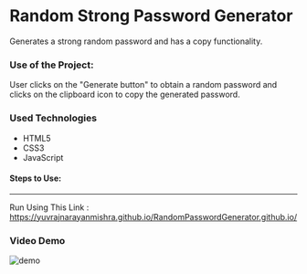 <h1>Random Strong Password Generator</h1>

<p>Generates a strong random password and has a copy functionality.</p>

### Use of the Project:

<p>User clicks on the "Generate button" to obtain a random password and clicks on the clipboard icon to copy the generated password.</p>

<h3>Used Technologies</h3>
<ul>
  <li>HTML5</li>
  <li>CSS3</li>
  <li>JavaScript</li>
</ul>

#### Steps to Use:

---

Run Using This Link : https://yuvrajnarayanmishra.github.io/RandomPasswordGenerator.github.io/

<h3> Video Demo </h3>

![demo](https://user-images.githubusercontent.com/99082388/233193093-2e62a9b1-0887-4eb8-b92f-3c2bc0f812f2.png)
<br>
